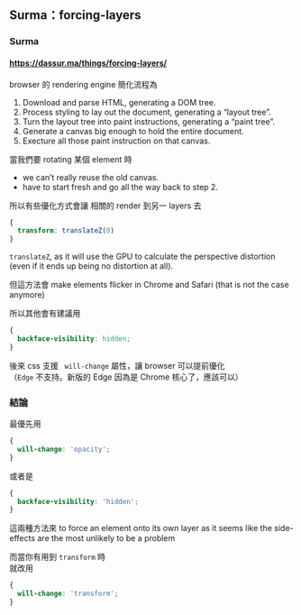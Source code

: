 ## Surma：forcing-layers
### Surma
#### https://dassur.ma/things/forcing-layers/

browser 的 rendering engine 簡化流程為
1. Download and parse HTML, generating a DOM tree.
2. Process styling to lay out the document, generating a “layout tree”.
3. Turn the layout tree into paint instructions, generating a “paint tree”.
4. Generate a canvas big enough to hold the entire document.
5. Execture all those paint instruction on that canvas.

當我們要 rotating 某個 element 時
- we can’t really reuse the old canvas.
- have to start fresh and go all the way back to step 2.

所以有些優化方式會讓 相關的 render 到另一 layers 去


```css
{
  transform: translateZ(0)
}
```

`translateZ`, as it will use the GPU to calculate the perspective distortion (even if it ends up being no distortion at all).

但這方法會 make elements flicker in Chrome and Safari (that is not the case anymore)

所以其他會有建議用

```css
{
  backface-visibility: hidden;
}
```

後來 css 支援 ` will-change` 屬性，讓 browser 可以提前優化  
（`Edge` 不支持。新版的 Edge 因為是 Chrome 核心了，應該可以）


### 結論

最優先用
```css
{
  will-change: 'opacity';
}
```

或者是

```css
{
  backface-visibility: 'hidden';
}
```

這兩種方法來 to force an element onto its own layer as it seems like the side-effects are the most unlikely to be a problem

而當你有用到 `transform` 時  
就改用  
```css
{
  will-change: 'transform';
}
```
